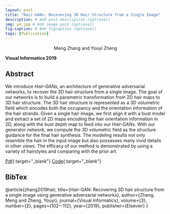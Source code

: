 ```yaml
---
layout: post
title: "Hair-GANs: Recovering 3D Hair Structure from a Single Image"
description: # Add post description (optional)
img: p4.jpg # Add image post (optional)
fig-caption: # Add figcaption (optional)
tags: [Publication]
---
```

<center>Meng Zhang and Youyi Zheng </center>

**Visual Informatics 2019**

## Abstract
We introduce *Hair-GANs*, an architecture of generative adversarial networks, to recover the 3D hair structure from a single image. The goal of our networks is to build a parametric transformation from 2D hair maps to 3D hair structure. The 3D hair structure is represented as a 3D volumetric field which encodes both the occupancy and the orientation information of the hair strands. Given a single hair image, we first align it with a bust model and extract a set of 2D maps encoding the hair orientation information in 2D, along with the bust depth map to feed into our *Hair-GANs*. With our generator network, we compute the 3D volumetric field as the structure guidance for the final hair synthesis. The modeling results not only resemble the hair in the input image but also possesses many vivid details in other views. The efficacy of our method is demonstrated by using a variety of hairstyles and comparing with the prior art.

[Pdf](https://arxiv.org/pdf/1811.06229.pdf){:target="_blank"}
[Code](https://github.com/MengZephyr/HairGANs){:target="_blank"}


## BibTex
@article{zhang2019hair,
  title={Hair-GAN: Recovering 3D hair structure from a single image using generative adversarial networks},
  author={Zhang, Meng and Zheng, Youyi},
  journal={Visual Informatics},
  volume={3},
  number={2},
  pages={102--112},
  year={2019},
  publisher={Elsevier}
}


